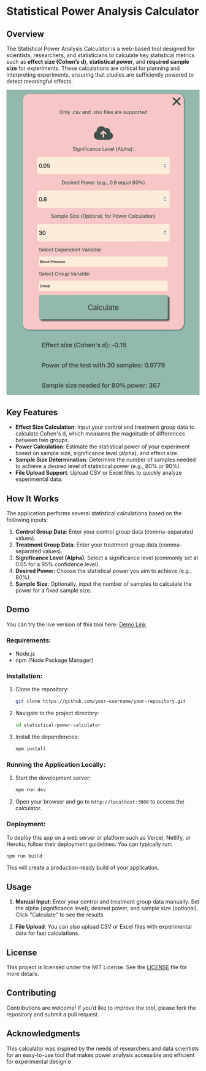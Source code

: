 
# **Statistical Power Analysis Calculator**

## **Overview**

The Statistical Power Analysis Calculator is a web-based tool designed for scientists, researchers, and statisticians to calculate key statistical metrics such as **effect size (Cohen’s d)**, **statistical power**, and **required sample size** for experiments. These calculations are critical for planning and interpreting experiments, ensuring that studies are sufficiently powered to detect meaningful effects.

![example](./src/assets/example.png)

## **Key Features**

- **Effect Size Calculation**: Input your control and treatment group data to calculate Cohen's d, which measures the magnitude of differences between two groups.
- **Power Calculation**: Estimate the statistical power of your experiment based on sample size, significance level (alpha), and effect size.
- **Sample Size Determination**: Determine the number of samples needed to achieve a desired level of statistical power (e.g., 80% or 90%).
- **File Upload Support**: Upload CSV or Excel files to quickly analyze experimental data.

## **How It Works**

The application performs several statistical calculations based on the following inputs:

1. **Control Group Data**: Enter your control group data (comma-separated values).
2. **Treatment Group Data**: Enter your treatment group data (comma-separated values).
3. **Significance Level (Alpha)**: Select a significance level (commonly set at 0.05 for a 95% confidence level).
4. **Desired Power**: Choose the statistical power you aim to achieve (e.g., 80%).
5. **Sample Size**: Optionally, input the number of samples to calculate the power for a fixed sample size.
## **Demo**

You can try the live version of this tool here: [Demo Link](https://chrysidoidea.github.io/Statistical-Power-Analysis-Calculator/)
### **Requirements:**
- Node.js
- npm (Node Package Manager)

### **Installation:**

1. Clone the repository:
   ```bash
   git clone https://github.com/your-username/your-repository.git
   ```
2. Navigate to the project directory:
   ```bash
   cd statistical-power-calculator
   ```
3. Install the dependencies:
   ```bash
   npm install
   ```

### **Running the Application Locally:**

1. Start the development server:
   ```bash
   npm run dev
   ```
2. Open your browser and go to `http://localhost:3000` to access the calculator.

### **Deployment:**

To deploy this app on a web server or platform such as Vercel, Netlify, or Heroku, follow their deployment guidelines. You can typically run:

```bash
npm run build
```

This will create a production-ready build of your application.

## **Usage**

1. **Manual Input**: Enter your control and treatment group data manually. Set the alpha (significance level), desired power, and sample size (optional). Click "Calculate" to see the results.
   
2. **File Upload**: You can also upload CSV or Excel files with experimental data for fast calculations.

## **License**

This project is licensed under the MIT License. See the [LICENSE](LICENSE) file for more details.

## **Contributing**

Contributions are welcome! If you’d like to improve the tool, please fork the repository and submit a pull request.

## **Acknowledgments**

This calculator was inspired by the needs of researchers and data scientists for an easy-to-use tool that makes power analysis accessible and efficient for experimental design.e
